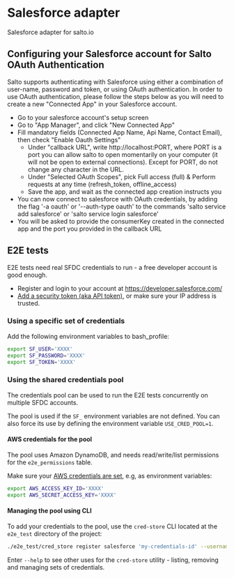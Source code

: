 # Salesforce adapter

Salesforce adapter for salto.io

## Configuring your Salesforce account for Salto OAuth Authentication
Salto supports authenticating with Salesforce using either a combination of user-name, password and token, or using OAuth authentication. In order to use OAuth authentication, please follow the steps below as you will need to create a new "Connected App" in your Salesforce account.
- Go to your salesforce account's setup screen
- Go to "App Manager", and click "New Connected App"
- Fill mandatory fields (Connected App Name, Api Name, Contact Email), then check "Enable Oauth Settings"
	- Under "callback URL", write http://localhost:PORT, where PORT is a port you can allow salto to open momentarily on your computer (it will not be open to external connections). Except for PORT, do not change any character in the URL. 
	- Under "Selected OAuth Scopes", pick Full access (full) & Perform requests at any time (refresh_token, offline_access)
	- Save the app, and wait as the connected app creation instructs you
- You can now connect to salesforce with OAuth credentials, by adding the flag '-a oauth' or '--auth-type oauth' to the commands 'salto service add salesforce' or 'salto service login salesforce'
- You will be asked to provide the consumerKey created in the connected app and the port you provided in the callback URL 
## E2E tests

E2E tests need real SFDC credentials to run - a free developer account is good enough.

- Register and login to your account at <https://developer.salesforce.com/>
- [Add a security token (aka API token)](https://help.salesforce.com/articleView?id=user_security_token.htm), or make sure your IP address is trusted.

### Using a specific set of credentials

Add the following environment variables to bash_profile:
```bash
export SF_USER='XXXX'
export SF_PASSWORD='XXXX'
export SF_TOKEN='XXXX'
```

### Using the shared credentials pool

The credentials pool can be used to run the E2E tests concurrently on multiple SFDC accounts.

The pool is used if the `SF_` environment variables are not defined. You can also force its use by defining the environment variable `USE_CRED_POOL=1`.

#### AWS credentials for the pool

The pool uses Amazon DynamoDB, and needs read/write/list permissions for the `e2e_permissions` table.

Make sure your [AWS credentials are set](https://docs.aws.amazon.com/cli/latest/userguide/cli-chap-configure.html), e.g, as environment variables:
```bash
export AWS_ACCESS_KEY_ID='XXXX'
export AWS_SECRET_ACCESS_KEY='XXXX'
```

#### Managing the pool using CLI

To add your credentials to the pool, use the `cred-store` CLI located at the `e2e_test` directory of the project:

```bash
./e2e_test/cred_store register salesforce 'my-credentials-id' --username='myuser@mydomain.com' --password='MYPASSWORD' --api-token='MYAPITOKEN'
```

Enter `--help` to see other uses for the `cred-store` utility - listing, removing and managing sets of credentials.

